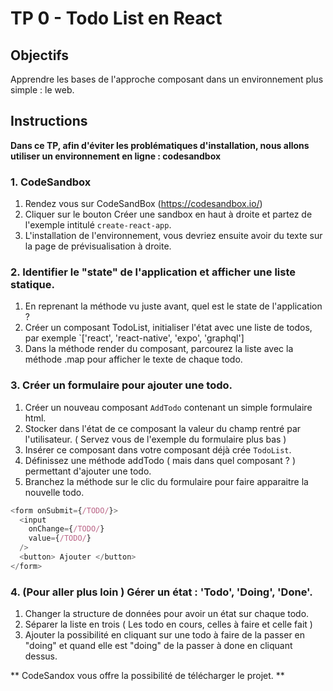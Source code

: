 # TP 0 - Todo List en React

## Objectifs

Apprendre les bases de l'approche composant dans un environnement plus simple : le web.

## Instructions
**Dans ce TP, afin d'éviter les problématiques d'installation, nous allons utiliser un environnement en ligne : codesandbox**


### 1. CodeSandbox

1. Rendez vous sur CodeSandBox (https://codesandbox.io/)
2. Cliquer sur le bouton Créer une sandbox en haut à droite et partez de l'exemple intitulé `create-react-app`.
3. L'installation de l'environnement, vous devriez ensuite avoir du texte sur la page de prévisualisation à droite. 

### 2. Identifier le "state" de l'application et afficher une liste statique.

1. En reprenant la méthode vu juste avant, quel est le state de l'application ?
2. Créer un composant TodoList, initialiser l'état avec une liste de todos, par exemple `['react', 'react-native', 'expo', 'graphql']
3. Dans la méthode render du composant, parcourez la liste avec la méthode .map pour afficher le texte de chaque todo.

### 3. Créer un formulaire pour ajouter une todo.

1. Créer un nouveau composant `AddTodo` contenant un simple formulaire html.
2. Stocker dans l'état de ce composant la valeur du champ rentré par l'utilisateur. ( Servez vous de l'exemple du formulaire plus bas )
3. Insérer ce composant dans votre composant déjà crée `TodoList`.
4. Définissez une méthode addTodo ( mais dans quel composant ? ) permettant d'ajouter une todo.
5. Branchez la méthode sur le clic du formulaire pour faire apparaitre la nouvelle todo.

```js
<form onSubmit={/TODO/}>
  <input
    onChange={/TODO/}
    value={/TODO/}
  />
  <button> Ajouter </button>
</form>
```

### 4. (Pour aller plus loin ) Gérer un état : 'Todo', 'Doing', 'Done'.

1. Changer la structure de données pour avoir un état sur chaque todo.
2. Séparer la liste en trois ( Les todo en cours, celles à faire et celle fait )
3. Ajouter la possibilité en cliquant sur une todo à faire de la passer en "doing" et quand elle est "doing" de la passer à done en cliquant dessus.
  

** CodeSandox vous offre la possibilité de télécharger le projet. **
